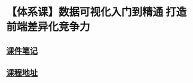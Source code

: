 # 【体系课】数据可视化入门到精通 打造前端差异化竞争力

## [课件笔记](http://www.youbaobao.xyz/datav-docs/)

## [课程地址](https://coding.imooc.com/class/445.html)
